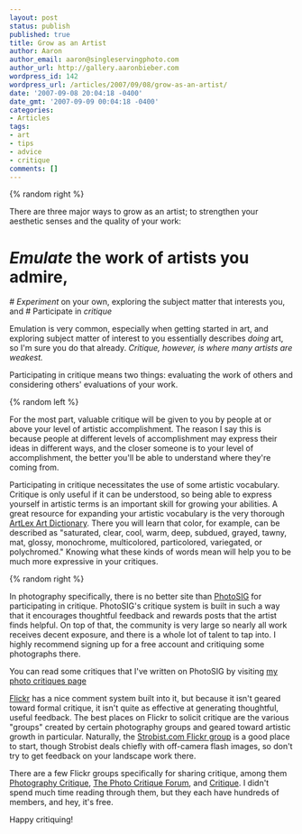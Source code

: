 ```yaml
---
layout: post
status: publish
published: true
title: Grow as an Artist
author: Aaron
author_email: aaron@singleservingphoto.com
author_url: http://gallery.aaronbieber.com
wordpress_id: 142
wordpress_url: /articles/2007/09/08/grow-as-an-artist/
date: '2007-09-08 20:04:18 -0400'
date_gmt: '2007-09-09 00:04:18 -0400'
categories:
- Articles
tags:
- art
- tips
- advice
- critique
comments: []
---
```

{% random right %}

There are three major ways to grow as an artist; to strengthen your
aesthetic senses and the quality of your work:

# *Emulate* the work of artists you admire,
 \# *Experiment* on your own, exploring the subject matter that
interests you, and
 \# Participate in *critique*

Emulation is very common, especially when getting started in art, and
exploring subject matter of interest to you essentially describes
_doing_ art, so I'm sure you do that already. *Critique, however, is
where many artists are weakest.*<span id="more"></span><span
id="more-142"></span>

Participating in critique means two things: evaluating the work of
others and considering others' evaluations of your work.

{% random left %}

For the most part, valuable critique will be given to you by people at
or above your level of artistic accomplishment. The reason I say this is
because people at different levels of accomplishment may express their
ideas in different ways, and the closer someone is to your level of
accomplishment, the better you'll be able to understand where they're
coming from.

Participating in critique necessitates the use of some artistic
vocabulary. Critique is only useful if it can be understood, so being
able to express yourself in artistic terms is an important skill for
growing your abilities. A great resource for expanding your artistic
vocabulary is the very thorough [ArtLex Art
Dictionary](http://www.artlex.com). There you will learn that color, for
example, can be described as "saturated, clear, cool, warm, deep,
subdued, grayed, tawny, mat, glossy, monochrome, multicolored,
particolored, variegated, or polychromed." Knowing what these kinds of
words mean will help you to be much more expressive in your critiques.

{% random right %}

In photography specifically, there is no better site than
[PhotoSIG](http://www.photosig.com) for participating in critique.
PhotoSIG's critique system is built in such a way that it encourages
thoughtful feedback and rewards posts that the artist finds helpful. On
top of that, the community is very large so nearly all work receives
decent exposure, and there is a whole lot of talent to tap into. I
highly recommend signing up for a free account and critiquing some
photographs there.

You can read some critiques that I've written on PhotoSIG by visiting
[my photo critiques
page](http://www.photosig.com/go/users/userphotocritiques?id=146708)

[Flickr](http://www.flickr.com) has a nice comment system built into it,
but because it isn't geared toward formal critique, it isn't quite as
effective at generating thoughtful, useful feedback. The best places on
Flickr to solicit critique are the various "groups" created by certain
photography groups and geared toward artistic growth in particular.
Naturally, the [Strobist.com Flickr
group](http://flickr.com/groups/strobist/) is a good place to start,
though Strobist deals chiefly with off-camera flash images, so don't try
to get feedback on your landscape work there.

There are a few Flickr groups specifically for sharing critique, among
them [Photography
Critique](http://flickr.com/groups/photographycritique/), [The Photo
Critique Forum](http://flickr.com/groups/photocritiqueforum/), and
[Critique](http://flickr.com/groups/critique/). I didn't spend much time
reading through them, but they each have hundreds of members, and hey,
it's free.

Happy critiquing!
